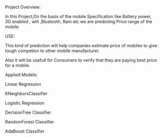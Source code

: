 Project Overview:

In this Project,On the basis of the mobile Specification like Battery power, 3G enabled , wifi ,Bluetooth, Ram etc we are predicting Price range of the mobile.


USE:

This kind of prediction will help companies estimate price of mobiles to give tough competion to other mobile manufacturer. 

Also it will be usefull for Consumers to verify that they are paying best price for a mobile.

Applied Models:

Linear Regression

KNeighborsClassifier

Logistic Regression

DecisionTree Classifier

RandomForest Classifier

AdaBoost Classifier

